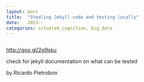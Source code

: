 ```yaml
---
layout: post
title:  "Stealing Jekyll code and testing locally"
date:   2013--
categories: situated_cognition, big_data
---
```


![]()

<title>{{ page.title }}</title>

http://goo.gl/2g9sku

check for jekyll documentation on what can be tested

by Ricardo Pietrobon

